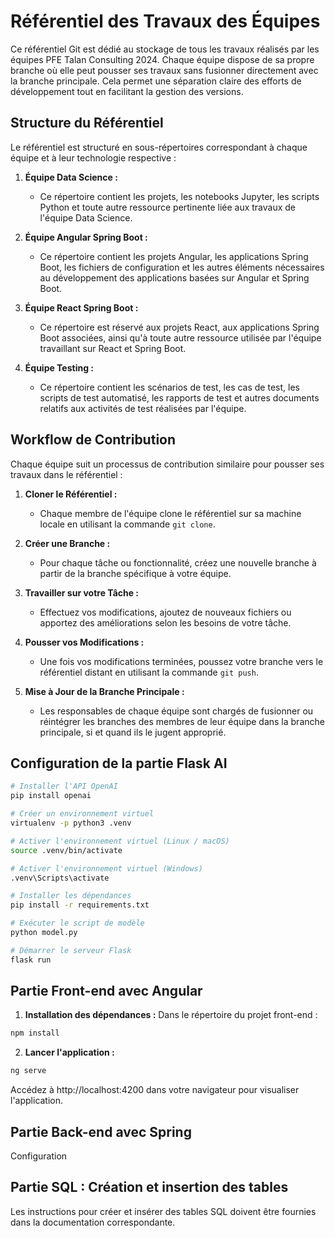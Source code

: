 # Référentiel des Travaux des Équipes

Ce référentiel Git est dédié au stockage de tous les travaux réalisés par les équipes PFE Talan Consulting 2024. Chaque équipe dispose de sa propre branche où elle peut pousser ses travaux sans fusionner directement avec la branche principale. Cela permet une séparation claire des efforts de développement tout en facilitant la gestion des versions.

## Structure du Référentiel

Le référentiel est structuré en sous-répertoires correspondant à chaque équipe et à leur technologie respective :

1. **Équipe Data Science :**
   - Ce répertoire contient les projets, les notebooks Jupyter, les scripts Python et toute autre ressource pertinente liée aux travaux de l'équipe Data Science.

2. **Équipe Angular Spring Boot :**
   - Ce répertoire contient les projets Angular, les applications Spring Boot, les fichiers de configuration et les autres éléments nécessaires au développement des applications basées sur Angular et Spring Boot.

3. **Équipe React Spring Boot :**
   - Ce répertoire est réservé aux projets React, aux applications Spring Boot associées, ainsi qu'à toute autre ressource utilisée par l'équipe travaillant sur React et Spring Boot.

4. **Équipe Testing :**
   - Ce répertoire contient les scénarios de test, les cas de test, les scripts de test automatisé, les rapports de test et autres documents relatifs aux activités de test réalisées par l'équipe.

## Workflow de Contribution

Chaque équipe suit un processus de contribution similaire pour pousser ses travaux dans le référentiel :

1. **Cloner le Référentiel :**
   - Chaque membre de l'équipe clone le référentiel sur sa machine locale en utilisant la commande `git clone`.

2. **Créer une Branche :**
   - Pour chaque tâche ou fonctionnalité, créez une nouvelle branche à partir de la branche spécifique à votre équipe.

3. **Travailler sur votre Tâche :**
   - Effectuez vos modifications, ajoutez de nouveaux fichiers ou apportez des améliorations selon les besoins de votre tâche.

4. **Pousser vos Modifications :**
   - Une fois vos modifications terminées, poussez votre branche vers le référentiel distant en utilisant la commande `git push`.

5. **Mise à Jour de la Branche Principale :**
   - Les responsables de chaque équipe sont chargés de fusionner ou réintégrer les branches des membres de leur équipe dans la branche principale, si et quand ils le jugent approprié.

## Configuration de la partie Flask AI

```bash
# Installer l'API OpenAI
pip install openai
```

```bash
# Créer un environnement virtuel
virtualenv -p python3 .venv
```

```bash
# Activer l'environnement virtuel (Linux / macOS)
source .venv/bin/activate
```

```bash
# Activer l'environnement virtuel (Windows)
.venv\Scripts\activate
```

```bash
# Installer les dépendances
pip install -r requirements.txt
```

```bash
# Exécuter le script de modèle
python model.py
```

```bash
# Démarrer le serveur Flask
flask run
```

## Partie Front-end avec Angular

1. **Installation des dépendances :**
Dans le répertoire du projet front-end :

```bash
npm install
```

2. **Lancer l'application :**
```bash
ng serve
```
Accédez à http://localhost:4200 dans votre navigateur pour visualiser l'application.

## Partie Back-end avec Spring
Configuration

## Partie SQL : Création et insertion des tables
Les instructions pour créer et insérer des tables SQL doivent être fournies dans la documentation correspondante.
